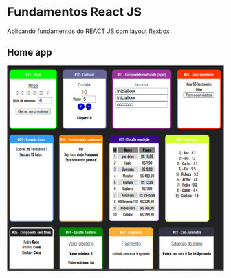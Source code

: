 # Fundamentos React JS

Aplicando fundamentos do REACT JS com layout flexbox.

## Home app 

![](https://github.com/wregin/react-fundamentos/blob/main/shots/home.png?raw=true)


